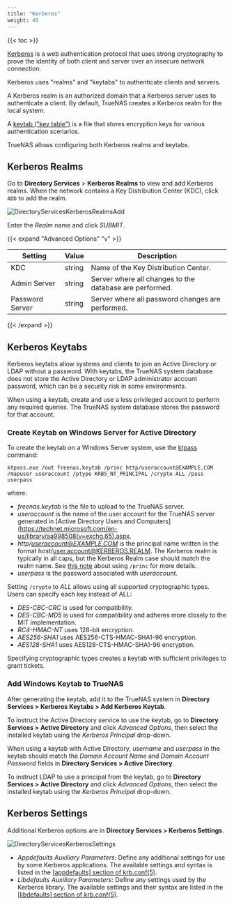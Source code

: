 ```yaml
---
title: "Kerberos"
weight: 40
---
```


{{< toc >}}

[Kerberos](https://web.mit.edu/kerberos/) is a web authentication protocol that uses strong cryptography to prove the identity of both client and server over an insecure network connection.

Kerberos uses "realms" and "keytabs" to authenticate clients and servers.

A Kerberos realm is an authorized domain that a Kerberos server uses to authenticate a client. By default, TrueNAS creates a Kerberos realm for the local system.

A [keytab ("key table")](https://web.mit.edu/kerberos/krb5-devel/doc/basic/keytab_def.html) is a file that stores encryption keys for various authentication scenarios.

TrueNAS allows configuring both Kerberos realms and keytabs.

## Kerberos Realms

Go to **Directory Services** > **Kerberos Realms** to view and add Kerberos realms.
When the network contains a Key Distribution Center (KDC), click `ADD` to add the realm.

![DirectoryServicesKerberosRealmsAdd](/images/CORE/12.0/DirectoryServicesKerberosRealmsAdd.png "Directory Services Kerberos Realms Add")

Enter the *Realm* name and click *SUBMIT*.

{{< expand "Advanced Options" "v" >}}

| Setting | Value | Description |
|---------|-------|-------------|
| KDC | string | Name of the Key Distribution Center. |
| Admin Server | string | Server where all changes to the database are performed. |
| Password Server | string | Server where all password changes are performed. |
{{< /expand >}}

## Kerberos Keytabs

Kerberos keytabs allow systems and clients to join an Active Directory or LDAP without a password.
With keytabs, the TrueNAS system database does not store the Active Directory or LDAP administrator account password, which can be a security risk in some environments.

When using a keytab, create and use a less privileged account to perform any required queries.
The TrueNAS system database stores the password for that account.

### Create Keytab on Windows Server for Active Directory

To create the keytab on a Windows Server system, use the [ktpass](https://docs.microsoft.com/en-us/windows-server/administration/windows-commands/ktpass) command:

`ktpass.exe /out freenas.keytab /princ http/useraccount@EXAMPLE.COM /mapuser useraccount /ptype KRB5_NT_PRINCIPAL /crypto ALL /pass userpass`

where: 

* *freenas.keytab* is the file to upload to the TrueNAS server.
* *useraccount* is the name of the user account for the TrueNAS server generated in [Active Directory Users and Computers](https://technet.microsoft.com/en-us/library/aa998508(v=exchg.65).aspx.
* *http/useraccount@EXAMPLE.COM* is the principal name written in the format host/user.account@KERBEROS.REALM.
  The Kerberos realm is typically in all caps, but the Kerberos Realm case should match the realm name.
  See [this note](https://docs.microsoft.com/en-us/windows-server/administration/windows-commands/ktpass#BKMK_remarks) about using `/princ` for more details.
* *userpass* is the password associated with *useraccount*.

Setting `/crypto` to *ALL* allows using all supported cryptographic types.
Users can specify each key instead of ALL:

* *DES-CBC-CRC* is used for compatibility.
* *DES-CBC-MD5* is used for compatibility and adheres more closely to the MIT implementation.
* *RC4-HMAC-NT* uses 128-bit encryption.
* *AES256-SHA1* uses AES256-CTS-HMAC-SHA1-96 encryption.
* *AES128-SHA1* uses AES128-CTS-HMAC-SHA1-96 encryption.

Specifying cryptographic types creates a keytab with sufficient privileges to grant tickets.

### Add Windows Keytab to TrueNAS

After generating the keytab, add it to the TrueNAS system in **Directory Services > Kerberos Keytabs > Add Kerberos Keytab**.

To instruct the Active Directory service to use the keytab, go to **Directory Services > Active Directory** and click *Advanced Options*, then select the installed keytab using the *Kerberos Principal* drop-down.

When using a keytab with Active Directory, *username* and *userpass* in the keytab should match the *Domain Account Name* and *Domain Account Password* fields in **Directory Services > Active Directory**.

To instruct LDAP to use a principal from the keytab,  go to **Directory Services > Active Directory** and click *Advanced Options*, then select the installed keytab using the *Kerberos Principal* drop-down.

## Kerberos Settings

Additional Kerberos options are in **Directory Services > Kerberos Settings**.

![DirectoryServicesKerberosSettings](/images/CORE/12.0/DirectoryServicesKerberosSettings.png "Kerberos Settings")

* *Appdefaults Auxiliary Parameters*: Define any additional settings for use by some Kerberos applications.
  The available settings and syntax is listed in the [[appdefaults] section of krb.conf(5)](https://web.mit.edu/kerberos/krb5-1.12/doc/admin/conf_files/krb5_conf.html#appdefaults).
* *Libdefaults Auxiliary Parameters*: Define any settings used by the Kerberos library.
  The available settings and their syntax are listed in the [[libdefaults] section of krb.conf(5)](https://web.mit.edu/kerberos/krb5-1.12/doc/admin/conf_files/krb5_conf.html#libdefaults).
